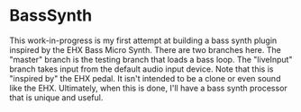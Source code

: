 # BassSynth

This work-in-progress is my first attempt at building a bass synth plugin inspired by the EHX Bass Micro Synth. There are two branches here. The "master" branch is the testing branch that loads a bass loop. The "liveInput" branch takes input from the default audio input device. Note that this is "inspired by" the EHX pedal. It isn't intended to be a clone or even sound like the EHX. Ultimately, when this is done, I'll have a bass synth processor that is unique and useful. 
